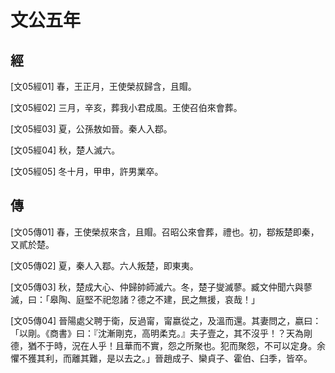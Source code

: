 # 文公五年

## 經 <a name="06Wen05Jing"></a>

<a name="06Wen05Jing01">[文05經01]</a> 春，王正月，王使榮叔歸含，且賵。

<a name="06Wen05Jing02">[文05經02]</a> 三月，辛亥，葬我小君成風。王使召伯來會葬。

<a name="06Wen05Jing03">[文05經03]</a> 夏，公孫敖如晉。秦人入鄀。

<a name="06Wen05Jing04">[文05經04]</a> 秋，楚人滅六。

<a name="06Wen05Jing05">[文05經05]</a> 冬十月，甲申，許男業卒。

## 傳 <a name="06Wen05Zhuan"></a>

<a name="06Wen05Zhuan01">[文05傳01]</a> 春，王使榮叔來含，且賵。召昭公來會葬，禮也。初，鄀叛楚即秦，又貳於楚。

<a name="06Wen05Zhuan02">[文05傳02]</a> 夏，秦人入鄀。六人叛楚，即東夷。

<a name="06Wen05Zhuan03">[文05傳03]</a> 秋，楚成大心、仲歸帥師滅六。冬，楚子燮滅蓼。臧文仲聞六與蓼滅，曰：「皋陶、庭堅不祀忽諸？德之不建，民之無援，哀哉！」

<a name="06Wen05Zhuan04">[文05傳04]</a> 晉陽處父聘于衛，反過甯，甯嬴從之，及溫而還。其妻問之，嬴曰：「以剛。《商書》曰：『沈漸剛克，高明柔克。』夫子壹之，其不沒乎！？天為剛德，猶不于時，況在人乎！且華而不實，怨之所聚也。犯而聚怨，不可以定身。余懼不獲其利，而離其難，是以去之。」晉趙成子、欒貞子、霍伯、臼季，皆卒。

